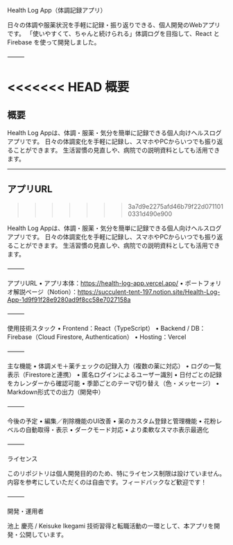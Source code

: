 Health Log App（体調記録アプリ）

日々の体調や服薬状況を手軽に記録・振り返りできる、個人開発のWebアプリです。
「使いやすくて、ちゃんと続けられる」体調ログを目指して、React と Firebase を使って開発しました。

⸻

<<<<<<< HEAD
概要
=======
## 概要
Health Log Appは、体調・服薬・気分を簡単に記録できる個人向けヘルスログアプリです。
日々の体調変化を手軽に記録し、スマホやPCからいつでも振り返ることができます。
生活習慣の見直しや、病院での説明資料としても活用できます。

---

## アプリURL
>>>>>>> 3a7d9e2275afd46b79f22d0711010331d490e900

Health Log Appは、体調・服薬・気分を簡単に記録できる個人向けヘルスログアプリです。
日々の体調変化を手軽に記録し、スマホやPCからいつでも振り返ることができます。
生活習慣の見直しや、病院での説明資料としても活用できます。

⸻

アプリURL
	•	アプリ本体：https://health-log-app.vercel.app/
	•	ポートフォリオ解説ページ（Notion）：https://succulent-tent-197.notion.site/Health-Log-App-1d9f91f28e9280ad9f8cc58e7027158a

⸻

使用技術スタック
	•	Frontend：React（TypeScript）
	•	Backend / DB：Firebase（Cloud Firestore, Authentication）
	•	Hosting：Vercel

⸻

主な機能
	•	体調メモ＋薬チェックの記録入力（複数の薬に対応）
	•	ログの一覧表示（Firestoreと連携）
	•	匿名ログインによるユーザー識別
	•	日付ごとの記録をカレンダーから確認可能
	•	季節ごとのテーマ切り替え（色・メッセージ）
	•	Markdown形式での出力（開発中）

⸻

今後の予定
	•	編集／削除機能のUI改善
	•	薬のカスタム登録と管理機能
	•	花粉レベルの自動取得・表示
	•	ダークモード対応
	•	より柔軟なスマホ表示最適化

⸻

ライセンス

このリポジトリは個人開発目的のため、特にライセンス制限は設けていません。
内容を参考にしていただくのは自由です。フィードバックなど歓迎です！

⸻

開発・運用者

池上 慶亮 / Keisuke Ikegami
技術習得と転職活動の一環として、本アプリを開発・公開しています。